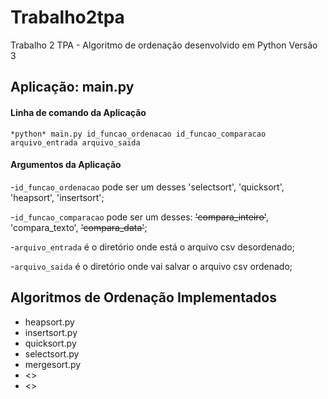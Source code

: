 # Trabalho2tpa
Trabalho 2 TPA - Algoritmo de ordenação desenvolvido em Python Versão 3

## Aplicação: main.py

#### Linha de comando da Aplicação
	
   ``*python* main.py id_funcao_ordenacao id_funcao_comparacao arquivo_entrada arquivo_saida ``

#### Argumentos da Aplicação

-`id_funcao_ordenacao` pode ser um desses 'selectsort', 'quicksort', 'heapsort', 'insertsort';

-`id_funcao_comparacao` pode ser um desses: ~~'compara_inteiro'~~, 'compara_texto', ~~'compara_data'~~;

-`arquivo_entrada` é o diretório onde está o arquivo csv desordenado;
	
-`arquivo_saida` é o diretório onde vai salvar o arquivo csv ordenado;

## Algoritmos de Ordenação Implementados

- heapsort.py
- insertsort.py
- quicksort.py
- selectsort.py
- mergesort.py
- <>
- <>




